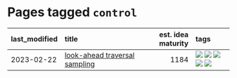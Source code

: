 # Pages tagged `control`

|last_modified|title|est. idea maturity|tags
|:---|:---|---:|:---|
|2023-02-22|[look-ahead traversal sampling](../look-ahead-traversal-sampling.md)|1184|[![](https://img.shields.io/badge/tag-MCMC-869cae)](../tags/MCMC.md) [![](https://img.shields.io/badge/tag-animation-e7673c)](../tags/animation.md) [![](https://img.shields.io/badge/tag-control-3c7f53)](../tags/control.md) [![](https://img.shields.io/badge/tag-experimental-4d35f9)](../tags/experimental.md) [![](https://img.shields.io/badge/tag-image_generation-7fe3bd)](../tags/image_generation.md)|